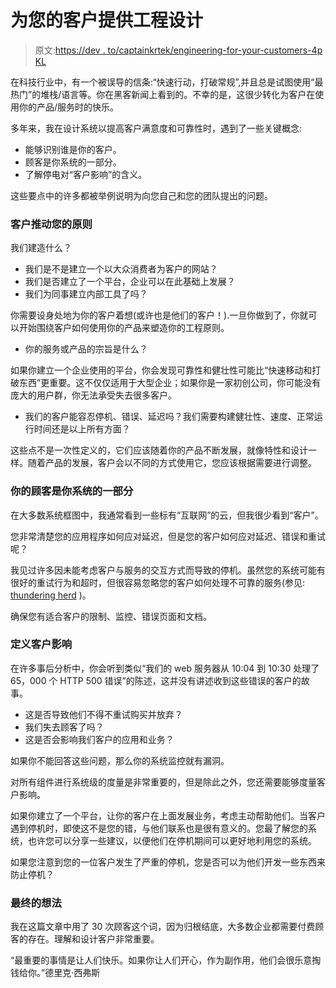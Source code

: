 # 为您的客户提供工程设计

> 原文:[https://dev . to/captainkrtek/engineering-for-your-customers-4p KL](https://dev.to/captainkrtek/engineering-for-your-customers-4pkl)

在科技行业中，有一个被误导的信条:“快速行动，打破常规”,并且总是试图使用“最热门”的堆栈/语言等。你在黑客新闻上看到的。不幸的是，这很少转化为客户在使用你的产品/服务时的快乐。

多年来，我在设计系统以提高客户满意度和可靠性时，遇到了一些关键概念:

*   能够识别谁是你的客户。
*   顾客是你系统的一部分。
*   了解停电对“客户影响”的含义。

这些要点中的许多都被举例说明为向您自己和您的团队提出的问题。

### [](#customers-drive-your-tenets)客户推动您的原则

我们建造什么？

*   我们是不是建立一个以大众消费者为客户的网站？
*   我们是否建立了一个平台，企业可以在此基础上发展？
*   我们为同事建立内部工具了吗？

你需要设身处地为你的客户着想(或许也是他们的客户！).一旦你做到了，你就可以开始围绕客户如何使用你的产品来塑造你的工程原则。

*   你的服务或产品的宗旨是什么？

如果你建立一个企业使用的平台，你会发现可靠性和健壮性可能比“快速移动和打破东西”更重要。这不仅仅适用于大型企业；如果你是一家初创公司，你可能没有庞大的用户群，你无法承受失去很多客户。

*   我们的客户能容忍停机、错误、延迟吗？我们需要构建健壮性、速度、正常运行时间还是以上所有方面？

这些点不是一次性定义的，它们应该随着你的产品不断发展，就像特性和设计一样。随着产品的发展，客户会以不同的方式使用它，您应该根据需要进行调整。

### 你的顾客是你系统的一部分

在大多数系统框图中，我通常看到一些标有“互联网”的云，但我很少看到“客户”。

您非常清楚您的应用程序如何应对延迟，但是您的客户如何应对延迟、错误和重试呢？

我见过许多因未能考虑客户与服务的交互方式而导致的停机。虽然您的系统可能有很好的重试行为和超时，但很容易忽略您的客户如何处理不可靠的服务(参见: [thundering herd](https://en.wikipedia.org/wiki/Thundering_herd_problem) )。

确保您有适合客户的限制、监控、错误页面和文档。

### [](#defining-customer-impact)定义客户影响

在许多事后分析中，你会听到类似“我们的 web 服务器从 10:04 到 10:30 处理了 65，000 个 HTTP 500 错误”的陈述，这并没有讲述收到这些错误的客户的故事。

*   这是否导致他们不得不重试购买并放弃？
*   我们失去顾客了吗？
*   这是否会影响我们客户的应用和业务？

如果你不能回答这些问题，那么你的系统监控就有漏洞。

对所有组件进行系统级的度量是非常重要的，但是除此之外，您还需要能够度量客户影响。

如果你建立了一个平台，让你的客户在上面发展业务，考虑主动帮助他们。当客户遇到停机时，即使这不是您的错，与他们联系也是很有意义的。您最了解您的系统，也许您可以分享一些建议，以便他们在停机期间可以更好地利用您的系统。

如果您注意到您的一位客户发生了严重的停机，您是否可以为他们开发一些东西来防止停机？

### [](#final-thought)最终的想法

我在这篇文章中用了 30 次顾客这个词，因为归根结底，大多数企业都需要付费顾客的存在。理解和设计客户非常重要。

“最重要的事情是让人们快乐。如果你让人们开心，作为副作用，他们会很乐意掏钱给你。”德里克·西弗斯